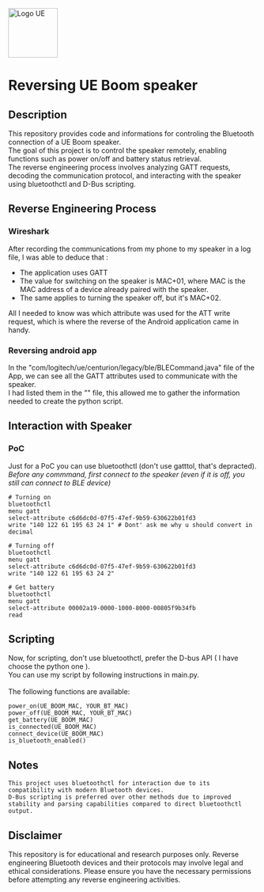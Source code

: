 <img src="https://yt3.ggpht.com/-pNGL_fZt-wo/AAAAAAAAAAI/AAAAAAAAAAA/86MBTnIqSZQ/s900-c-k-no-mo-rj-c0xffffff/photo.jpg" alt="Logo UE" style="width: 100px; height: 100px;" />

# Reversing UE Boom speaker

## Description

This repository provides code and informations for controling the Bluetooth connection of a UE Boom speaker.<br>
The goal of this project is to control the speaker remotely, enabling functions such as power on/off and battery status retrieval.<br>
The reverse engineering process involves analyzing GATT requests, decoding the communication protocol, and interacting with the speaker using bluetoothctl and D-Bus scripting.<br>

## Reverse Engineering Process

### Wireshark
After recording the communications from my phone to my speaker in a log file, I was able to deduce that : 
- The application uses GATT
- The value for switching on the speaker is MAC+01, where MAC is the MAC address of a device already paired with the speaker.
- The same applies to turning the speaker off, but it's MAC+02.

All I needed to know was which attribute was used for the ATT write request, which is where the reverse of the Android application came in handy.

### Reversing android app
In the "com/logitech/ue/centurion/legacy/ble/BLECommand.java" file of the App, we can see all the GATT attributes used to communicate with the speaker.<br>
I had listed them in the "" file, this allowed me to gather the information needed to create the python script. 

## Interaction with Speaker

### PoC
Just for a PoC you can use bluetoothctl (don't use gatttol, that's depracted).<br>
*Before any commmand, first connect to the speaker (even if it is off, you still can connect to BLE device)*

```
# Turning on 
bluetoothctl
menu gatt
select-attribute c6d6dc0d-07f5-47ef-9b59-630622b01fd3
write "140 122 61 195 63 24 1" # Dont' ask me why u should convert in decimal
```
```
# Turning off
bluetoothctl
menu gatt
select-attribute c6d6dc0d-07f5-47ef-9b59-630622b01fd3
write "140 122 61 195 63 24 2"
```
```
# Get battery
bluetoothctl
menu gatt
select-attribute 00002a19-0000-1000-8000-00805f9b34fb
read
```

## Scripting
Now, for scripting, don't use bluetoothctl, prefer the D-bus API ( I have choose the python one ).<br>
You can use my script by following instructions in main.py.<br><br>
The following functions are available:
```PY
power_on(UE_BOOM_MAC, YOUR_BT_MAC)
power_off(UE_BOOM_MAC, YOUR_BT_MAC)
get_battery(UE_BOOM_MAC)
is_connected(UE_BOOM_MAC)
connect_device(UE_BOOM_MAC)
is_bluetooth_enabled()
```

## Notes
    This project uses bluetoothctl for interaction due to its compatibility with modern Bluetooth devices.
    D-Bus scripting is preferred over other methods due to improved stability and parsing capabilities compared to direct bluetoothctl output.

## Disclaimer
  This repository is for educational and research purposes only. Reverse engineering Bluetooth devices and their protocols may involve legal and ethical considerations. Please ensure you have the necessary permissions before attempting any reverse engineering activities.

